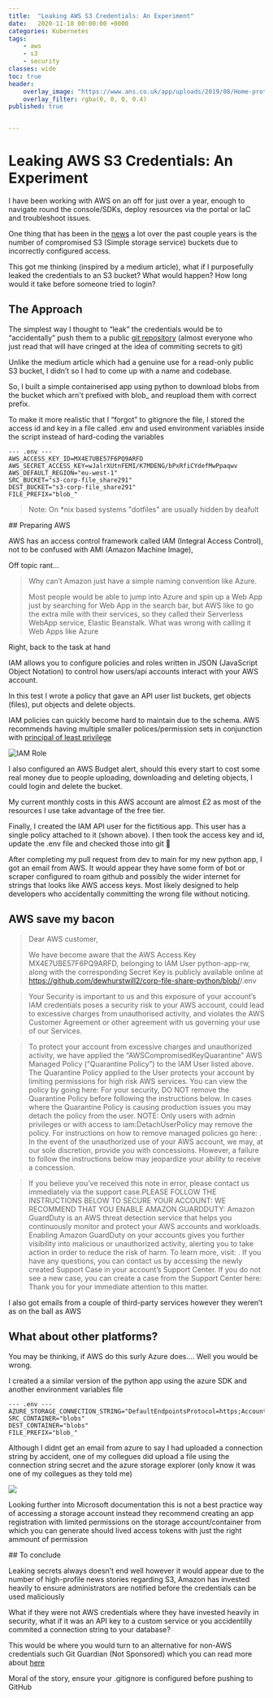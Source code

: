 ```yaml
---
title:  "Leaking AWS S3 Credentials: An Experiment"
date:   2020-11-18 00:00:00 +0000
categories: Kubernetes
tags:
    - aws
    - s3
    - security
classes: wide
toc: true
header: 
    overlay_image: "https://www.ans.co.uk/app/uploads/2019/08/Home-protection.jpg"
    overlay_filter: rgba(0, 0, 0, 0.4)
published: true


---
```


# Leaking AWS S3 Credentials: An Experiment

I have been working with AWS on an off for just over a year, enough to navigate round the console/SDKs, deploy resources via the portal or IaC and troubleshoot issues.

One thing that has been in the [news](https://www.computerweekly.com/news/252491842/Leaky-AWS-S3-bucket-once-again-at-centre-of-data-breach) a lot over the past couple years is the number of compromised S3 (Simple storage service) buckets due to incorrectly configured access.

This got me thinking (inspired by a medium article), what if I purposefully leaked the credentials to an S3 bucket? What would happen? How long would it take before someone tried to login? 



## The Approach

The simplest way I thought to “leak” the credentials would be to “accidentally” push them to a public [git repository](https://www.geeksforgeeks.org/what-is-a-git-repository/) (almost everyone who just read that will have cringed at the idea of commiting secrets to git) 

Unlike the medium article which had a genuine use for a read-only public S3 bucket, I didn’t so I had to come up with a name and codebase. 

So, I built a simple containerised app using python to download blobs from the bucket which arn't prefixed with blob_ and reupload them with correct prefix. 

To make it more realistic that I “forgot” to gitignore the file, I stored the access id and key in a file called .env and used environment variables inside the script instead of hard-coding the variables

 ```
--- .env ---
AWS_ACCESS_KEY_ID=MX4E7UBE57F6PQ9ARFD
AWS_SECRET_ACCESS_KEY=wJalrXUtnFEMI/K7MDENG/bPxRfiCYdefMwPpaqwv
AWS_DEFAULT_REGION="eu-west-1"
SRC_BUCKET="s3-corp-file_share291"
DEST_BUCKET="s3-corp-file_share291"
FILE_PREFIX="blob_"
 ```

>  Note: On *nix based systems "dotfiles" are usually hidden by deafult



## Preparing AWS

AWS has an access control framework called IAM (Integral Access Control), not to be confused with AMI (Amazon Machine Image), 

Off topic rant…

> Why can’t Amazon just have a simple naming convention like Azure. 
>
> Most people would be able to jump into Azure and spin up a Web App just by searching for Web App in the search bar, but AWS like to go the extra mile with their services, so they called their Serverless WebApp service, Elastic Beanstalk. What was wrong with calling it Web Apps like Azure 

Right, back to the task at hand 

IAM allows you to configure policies and roles written in JSON (JavaScript Object Notation) to control how users/api accounts interact with your AWS account.

In this test I wrote a policy that gave an API user list buckets, get objects (files), put objects and delete objects. 

IAM policies can quickly become hard to maintain due to the schema. AWS recommends having multiple smaller polices/permission sets in conjunction with [principal of least privilege](https://en.wikipedia.org/wiki/Principle_of_least_privilege)

![IAM Role](https://i.imgur.com/lHQPhoD.png)

I also configured an AWS Budget alert, should this every start to cost some real money due to people uploading, downloading and deleting objects, I could login and delete the bucket.

My current monthly costs in this AWS account are almost £2 as most of the resources I use take advantage of the free tier.

Finally, I created the IAM API user for the fictitious app. This user has a single policy attached to it (shown above). I then took the access key and id, update the .env file and checked those into git  😬

After completing my pull request from dev to main for my new python app, I got an email from AWS. It would appear they have some form of bot or scraper configured to roam github and possibly the wider internet for strings that looks like AWS access keys. Most likely designed to help developers who accidentally committing the wrong file without noticing.

## AWS save my bacon

>  Dear AWS customer, 
>
>  We have become aware that the AWS Access Key MX4E7UBE57F6PQ9ARFD, belonging to IAM User python-app-rw, along with the corresponding Secret Key is publicly available online at https://github.com/dewhurstwill2/corp-file-share-python/blob/<blob hash removed>/.env

> Your Security is important to us and this exposure of your account’s IAM credentials poses a security risk to your AWS account, could lead to excessive charges from unauthorised activity, and violates the AWS Customer Agreement or other agreement with us governing your use of our Services.

> To protect your account from excessive charges and unauthorized activity, we have applied the “AWSCompromisedKeyQuarantine” AWS Managed Policy (“Quarantine Policy”) to the IAM User listed above. The Quarantine Policy applied to the User protects your account by limiting permissions for high risk AWS services. You can view the policy by going here: <Link to IAM> For your security, DO NOT remove the Quarantine Policy before following the instructions below. In cases where the Quarantine Policy is causing production issues you may detach the policy from the user. NOTE: Only users with admin privileges or with access to iam:DetachUserPolicy may remove the policy. For instructions on how to remove managed policies go here: <Link to IAM>. In the event of the unauthorized use of your AWS account, we may, at our sole discretion, provide you with concessions. However, a failure to follow the instructions below may jeopardize your ability to receive a concession.

> If you believe you’ve received this note in error, please contact us immediately via the support case.PLEASE FOLLOW THE INSTRUCTIONS BELOW TO SECURE YOUR ACCOUNT: <Steps to secure account> WE RECOMMEND THAT YOU ENABLE AMAZON GUARDDUTY: Amazon GuardDuty is an AWS threat detection service that helps you continuously monitor and protect your AWS accounts and workloads. Enabling Amazon GuardDuty on your accounts gives you further visibility into malicious or unauthorized activity, alerting you to take action in order to reduce the risk of harm. To learn more, visit: <Link to Guard Duty>. If you have any questions, you can contact us by accessing the newly created Support Case in your account’s Support Center. If you do not see a new case, you can create a case from the Support Center here: <Link to Suport Center> Thank you for your immediate attention to this matter.

I also got emails from a couple of third-party services however they weren’t as on the ball as AWS

## What about other platforms?

You may be thinking, if AWS do this surly Azure does.... Well you would be wrong.

I created a a similar version of the python app using the azure SDK and another environment variables file

```
--- .env ---
AZURE_STORAGE_CONNECTION_STRING="DefaultEndpointsProtocol=https;AccountName=testcorp1234567;AccountKey=xvGqM8eNlKD0JgdeAilcqIEmoXORqCcAETaOrvUqOWlFI/P4Usmha/CfPIe5YNTZHPMz+yWSG/wk9kXjyuPrcQ==;EndpointSuffix=core.windows.net"
SRC_CONTAINER="blobs"
DEST_CONTAINER="blobs"
FILE_PREFIX="blob_"
```

Although I didnt get an email from azure to say I had uploaded a connection string by accident, one of my collegues did upload a file using the connection string secret and the azure storage explorer (only know it was one of my collegues as they told me)

![](https://i.imgur.com/cqQCgyw.png)

Looking further into Microsoft documentation this is not a best practice way of accessing a storage account instead they recommend creating an app registration with limited permissions on the storage account/container from which you can generate should lived access tokens with just the right ammount of permission

## To conclude

Leaking secrets always doesn’t end well however it would appear due to the number of high-profile news stories regarding S3, Amazon has invested heavily to ensure administrators are notified before the credentials can be used maliciously

What if they were not AWS credentials where they have invested heavily in security, what if it was an API key to a custom service or you accidentilly commited a connection string to your database?

This would be where you would turn to an alternative for non-AWS credentials such Git Guardian (Not Sponsored) which you can read more about [here](https://www.gitguardian.com/)

Moral of the story, ensure your .gitignore is configured before pushing to GitHub

